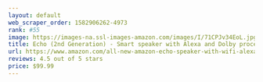 ```yaml
---
layout: default 
﻿web_scraper_order: 1582906262-4973
rank: #55
image: https://images-na.ssl-images-amazon.com/images/I/71CPJv34EoL.jpg
title: Echo (2nd Generation) - Smart speaker with Alexa and Dolby processing  - Charcoal Fabric
url: https://www.amazon.com/all-new-amazon-echo-speaker-with-wifi-alexa-dark-charcoal/dp/B06XCM9LJ4/ref=zg_mw_amazon-devices_55?_encoding=UTF8&psc=1&refRID=6VMZG7Z8NQN54MF293SQ
reviews: 4.5 out of 5 stars
price: $99.99 
---
```

